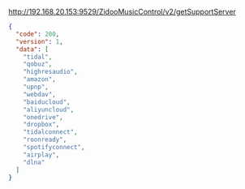 http://192.168.20.153:9529/ZidooMusicControl/v2/getSupportServer
```json
{
  "code": 200,
  "version": 1,
  "data": [
    "tidal",
    "qobuz",
    "highresaudio",
    "amazon",
    "upnp",
    "webdav",
    "baiducloud",
    "aliyuncloud",
    "onedrive",
    "dropbox",
    "tidalconnect",
    "roonready",
    "spotifyconnect",
    "airplay",
    "dlna"
  ]
}

```